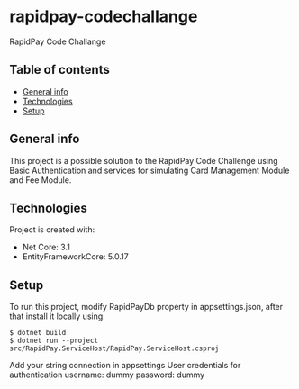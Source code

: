 # rapidpay-codechallange

RapidPay Code Challange

## Table of contents

- [General info](#general-info)
- [Technologies](#technologies)
- [Setup](#setup)

## General info

This project is a possible solution to the RapidPay Code Challenge using Basic Authentication and services for simulating Card Management Module and Fee Module.

## Technologies

Project is created with:

- Net Core: 3.1
- EntityFrameworkCore: 5.0.17

## Setup

To run this project, modify RapidPayDb property in appsettings.json, after that install it locally using:

```
$ dotnet build
$ dotnet run --project src/RapidPay.ServiceHost/RapidPay.ServiceHost.csproj
```

Add your string connection in appsettings
User credentials for authentication
username: dummy
password: dummy
